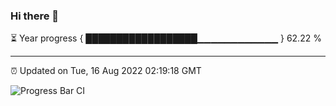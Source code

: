 ### Hi there 👋

⏳ Year progress { ██████████████████▁▁▁▁▁▁▁▁▁▁▁▁ } 62.22 %

---

⏰ Updated on Tue, 16 Aug 2022 02:19:18 GMT

![Progress Bar CI](https://github.com/ZhaoGui/ZhaoGui/workflows/Progress%20Bar%20CI/badge.svg)
